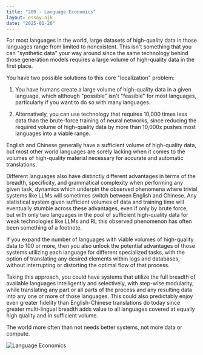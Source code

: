 ```yaml
---
title: "280 - Language Economics"
layout: essay.njk
date: "2025-01-26"
---
```


For most languages in the world, large datasets of high-quality data in those languages range from limited to nonexistent. This isn't something that you can "synthetic data" your way around since the same technology behind those generation models requires a large volume of high-quality data in the first place. 

You have two possible solutions to this core "localization" problem:

1. You have humans create a large volume of high-quality data in a given language, which although "possible" isn't "feasible" for most languages, particularly if you want to do so with many languages.

2. Alternatively, you can use technology that requires 10,000 times less data than the brute-force training of neural networks, since reducing the required volume of high-quality data by more than 10,000x pushes most languages into a viable range.
 
English and Chinese generally have a sufficient volume of high-quality data, but most other world languages are sorely lacking when it comes to the volumes of high-quality material necessary for accurate and automatic translations.

Different languages also have distinctly different advantages in terms of the breadth, specificity, and grammatical complexity when performing any given task, dynamics which underpin the observed phenomena where trivial systems like LLMs will sometimes switch between English and Chinese. Any statistical system given sufficient volumes of data and training time will eventually stumble across these advantages, even if only by brute force, but with only two languages in the pool of sufficient high-quality data for weak technologies like LLMs and RL this observed phenomenon has often been something of a footnote.

If you expand the number of languages with viable volumes of high-quality data to 100 or more, then you also unlock the potential advantages of those systems utilizing each language for different specialized tasks, with the option of translating any desired elements within logs and databases, without interrupting or distorting the optimal flow of that process.

Taking this approach, you could have systems that utilize the full breadth of available languages intelligently and selectively, with step-wise modularity, while translating any part or all parts of the process and any resulting data into any one or more of those languages. This could also predictably enjoy even greater fidelity than English-Chinese translations do today since greater multi-lingual breadth adds value to all languages covered at equally high quality and in sufficient volume.

The world more often than not needs better systems, not more data or compute.

![Language Economics](https://media.licdn.com/dms/image/v2/D5622AQEAc9-cqq9X-w/feedshare-shrink_800/B56ZSRAhANGoAo-/0/1737599619575?e=1741219200&v=beta&t=qI0Vi6c_addJB-Ctjege4sOTd98f-RukSHH6pCu6UBY)